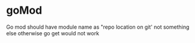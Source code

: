 # goMod

Go mod should have module name as "repo location on git' not something else otherwise go get would not work
